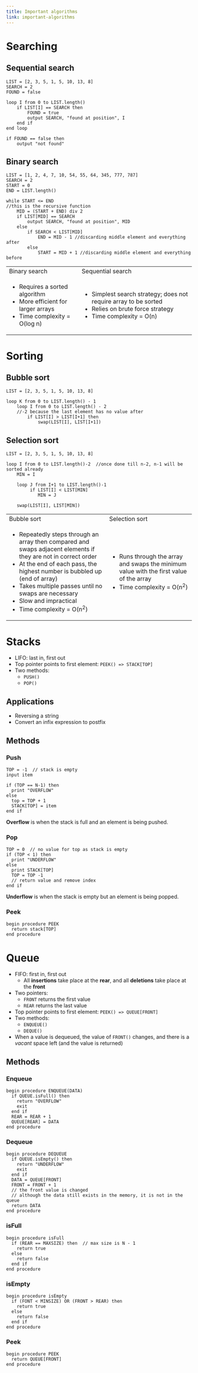 ```yaml
---
title: Important algorithms
link: important-algorithms
---
```


# Searching


## Sequential search


```
LIST = [2, 3, 5, 1, 5, 10, 13, 8]
SEARCH = 2
FOUND = false

loop I from 0 to LIST.length()
	if LIST[I] == SEARCH then
		FOUND = true
		output SEARCH, "found at position", I
	end if
end loop

if FOUND == false then
	output "not found"
```



## Binary search

```
LIST = [1, 2, 4, 7, 10, 54, 55, 64, 345, 777, 787]
SEARCH = 2
START = 0
END = LIST.length()

while START <= END
//this is the recursive function
	MID = (START + END) div 2
	if LIST[MID] == SEARCH
		output SEARCH, "found at position", MID
	else
		if SEARCH < LIST[MID]
			END = MID - 1 //discarding middle element and everything after
		else
			START = MID + 1 //discarding middle element and everything before
```



<div class="responsive-table">
<table>
  <tr>
   <td>Binary search
   </td>
   <td>Sequential search
   </td>
  </tr>
  <tr>
   <td>
<ul>

<li>Requires a sorted algorithm

<li>More efficient for larger arrays

<li>Time complexity = O(log n)
</li>
</ul>
   </td>
   <td>
<ul>

<li>Simplest search strategy; does not require array to be sorted

<li>Relies on brute force strategy

<li>Time complexity = O(n)
</li>
</ul>
   </td>
  </tr>
</table>
</div>


# Sorting


## Bubble sort

```
LIST = [2, 3, 5, 1, 5, 10, 13, 8]

loop K from 0 to LIST.length() - 1
	loop I from 0 to LIST.length() - 2
	//-2 because the last element has no value after
		if LIST[I] > LIST[I+1] then		
			swap(LIST[I], LIST[I+1])
```



## Selection sort

```
LIST = [2, 3, 5, 1, 5, 10, 13, 8]

loop I from 0 to LIST.length()-2  //once done till n-2, n-1 will be sorted already
	MIN = I
	
	loop J from I+1 to LIST.length()-1
	     if LIST[I] < LIST[MIN]
			MIN = J

	swap(LIST[I], LIST[MIN])
```





<div class="responsive-table">
<table>
  <tr>
   <td>Bubble sort
   </td>
   <td>Selection sort
   </td>
  </tr>
  <tr>
   <td>
<ul>

<li>Repeatedly steps through an array then compared and swaps adjacent elements if they are not in correct order

<li>At the end of each pass, the highest number is bubbled up (end of array)

<li>Takes multiple passes until no swaps are necessary

<li>Slow and impractical

<li>Time complexity = O(n<sup>2</sup>)
</li>
</ul>
   </td>
   <td>
<ul>

<li>Runs through the array and swaps the minimum value with the first value of the array

<li>Time complexity = O(n<sup>2</sup>)
</li>
</ul>
   </td>
  </tr>
</table>


   </td>
  </tr>
  <tr>
   <td>
   </td>
  </tr>
</table>
</div>




# Stacks



*   LIFO: last in, first out
*   Top pointer points to first element: `PEEK() => STACK[TOP]`
*   Two methods:
    *   `PUSH()`
    *   `POP()`


## Applications



*   Reversing a string
*   Convert an infix expression to postfix


## Methods


### Push


```
TOP = -1  // stack is empty
input item

if (TOP == N-1) then
  print "OVERFLOW"
else
  top = TOP + 1
  STACK[TOP] = item
end if
```


**Overflow** is when the stack is full and an element is being pushed.


### Pop


```
TOP = 0  // no value for top as stack is empty
if (TOP < 1) then
  print "UNDERFLOW"
else
  print STACK[TOP]
  TOP = TOP -1
  // return value and remove index
end if
```


**Underflow** is when the stack is empty but an element is being popped.


### Peek


```
begin procedure PEEK
  return stack[TOP]
end procedure
```



# Queue



*   FIFO: first in, first out
    *   All **insertions** take place at the **rear**, and all **deletions** take place at the **front**
*   Two pointers:
    *   `FRONT` returns the first value
    *   `REAR` returns the last value
*   Top pointer points to first element: `PEEK() => QUEUE[FRONT]`
*   Two methods:
    *   `ENQUEUE()`
    *   `DEQUE()`
*   When a value is dequeued, the value of `FRONT()` changes, and there is a _vacant_ space left (and the value is returned)


## Methods


### Enqueue


```
begin procedure ENQUEUE(DATA)
  if QUEUE.isFull() then
    return "OVERFLOW"
    exit
  end if
  REAR = REAR + 1
  QUEUE[REAR] = DATA
end procedure
```



### Dequeue


```
begin procedure DEQUEUE
  if QUEUE.isEmpty() then
    return "UNDERFLOW"
    exit
  end if
  DATA = QUEUE[FRONT]
  FRONT = FRONT + 1  
  // the front value is changed
  // although the data still exists in the memory, it is not in the queue
  return DATA
end procedure
```



### isFull


```
begin procedure isFull
  if (REAR == MAXSIZE) then  // max size is N - 1
    return true
  else
    return false
  end if
end procedure
```



### isEmpty


```
begin procedure isEmpty
  if (FONT < MINSIZE) OR (FRONT > REAR) then
    return true
  else
    return false
  end if
end procedure
```



### Peek


```
begin procedure PEEK
  return QUEUE[FRONT]
end procedure
```